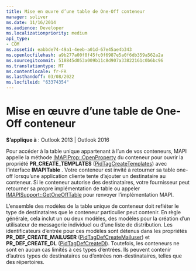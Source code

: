 ```yaml
---
title: Mise en œuvre d’une table de One-Off conteneur
manager: soliver
ms.date: 11/16/2014
ms.audience: Developer
ms.localizationpriority: medium
api_type:
- COM
ms.assetid: eabbde74-49a1-4eeb-a01d-67e45ae4b343
ms.openlocfilehash: a9b277a00f0f45fc0f6987e5a0f6db359a562a2a
ms.sourcegitcommit: 518845d053a009b11c8d907a33822161c0b6bc96
ms.translationtype: MT
ms.contentlocale: fr-FR
ms.lasthandoff: 03/08/2022
ms.locfileid: "63374354"
---
```

# <a name="implementing-a-container-one-off-table"></a>Mise en œuvre d’une table de One-Off conteneur

  
  
**S’applique à** : Outlook 2013 | Outlook 2016 
  
Pour accéder à la table unique appartenant à l’un de vos conteneurs, MAPI appelle la méthode [IMAPIProp::OpenProperty](imapiprop-openproperty.md) du conteneur pour ouvrir la propriété **PR_CREATE_TEMPLATES** ([PidTagCreateTemplates](pidtagcreatetemplates-canonical-property.md)) avec l’interface **IMAPITable** . Votre conteneur est invité à retourner sa table one-off lorsqu’une application cliente tente d’ajouter un destinataire au conteneur. Si le conteneur autorise des destinataires, votre fournisseur peut retourner sa propre implémentation de table ou appeler [IMAPISupport::GetOneOffTable](imapisupport-getoneofftable.md) pour renvoyer l’implémentation MAPI. 
  
L’ensemble des modèles de la table unique de conteneur doit refléter le type de destinataires que le conteneur particulier peut contenir. En règle générale, cela inclut un ou deux modèles, des modèles pour la création d’un utilisateur de messagerie individuel ou d’une liste de distribution. Les identificateurs d’entrée pour ces modèles sont détenus dans les propriétés **PR_DEF_CREATE_MAILUSER** ([PidTagDefCreateMailuser](pidtagdefcreatemailuser-canonical-property.md)) et **PR_DEF_CREATE_DL** ([PidTagDefCreateDl](pidtagdefcreatedl-canonical-property.md)). Toutefois, les conteneurs ne sont en aucun cas limités à ces types d’entrées. Ils peuvent contenir d’autres types de destinataires ou d’entrées non-destinataires, telles que des répertoires. 
  

